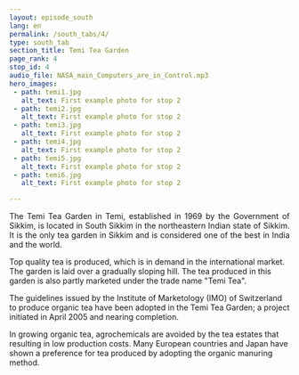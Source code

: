 ```yaml
---
layout: episode_south
lang: en
permalink: /south_tabs/4/
type: south_tab
section_title: Temi Tea Garden
page_rank: 4
stop_id: 4
audio_file: NASA_main_Computers_are_in_Control.mp3
hero_images:
 - path: temi1.jpg
   alt_text: First example photo for stop 2
 - path: temi2.jpg
   alt_text: First example photo for stop 2
 - path: temi3.jpg
   alt_text: First example photo for stop 2
 - path: temi4.jpg
   alt_text: First example photo for stop 2
 - path: temi5.jpg
   alt_text: First example photo for stop 2
 - path: temi6.jpg
   alt_text: First example photo for stop 2

---
```

<p style="text-align: justify;"> 
The Temi Tea Garden in Temi, established in 1969 by the Government of Sikkim, is located in South Sikkim in the northeastern Indian state of Sikkim. It is the only tea garden in Sikkim and is considered one of the best in India and the world.

Top quality tea is produced, which is in demand in the international market. The garden is laid over a gradually sloping hill. The tea produced in this garden is also partly marketed under the trade name "Temi Tea".

The guidelines issued by the Institute of Marketology (IMO) of Switzerland to produce organic tea have been adopted in the Temi Tea Garden; a project initiated in April 2005 and nearing completion. 

In growing organic tea, agrochemicals are avoided by the tea estates that resulting in low production costs. Many European countries and Japan have shown a preference for tea produced by adopting the organic manuring method.</p>